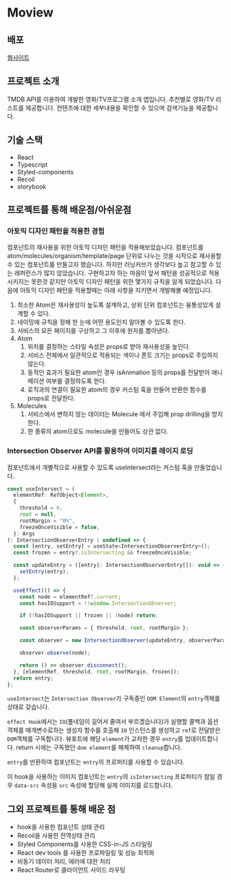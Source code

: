 # Moview

## 배포

[웹사이트](https://mo-view.netlify.app/)

## 프로젝트 소개

TMDB API를 이용하여 개발한 영화/TV프로그램 소개 앱입니다.
추천별로 영화/TV 리스트를 제공합니다. 컨텐츠에 대한 세부내용을 확인할 수 있으며 검색기능을 제공합니다.

## 기술 스택

- React
- Typescript
- Styled-components
- Recoil
- storybook

## 프로젝트를 통해 배운점/아쉬운점

### 아토믹 디자인 패턴을 적용한 경험

컴포넌트의 재사용을 위한 아토믹 디자인 패턴을 적용해보았습니다. 컴포넌트를 atom/molecules/organism/template/page 단위로 나누는 것을 시작으로 재사용할 수 있는 컴포넌트를 만들고자 했습니다. 하지만 러닝커브가 생각보다 높고 참고할 수 있는 레퍼런스가 많지 않았습니다. 구현하고자 하는 마음이 앞서 패턴을 성공적으로 적용시키지는 못한것 같지만 아토믹 디자인 패턴을 위한 몇가지 규칙을 알게 되었습니다. 다음에 아토믹 디자인 패턴을 적용할때는 아래 사항을 지키면서 개발해볼 예정입니다.

1. 최소한 Atom은 재사용성이 높도록 설계하고, 상위 단위 컴포넌트는 융통성있게 설계할 수 있다.
2. 네이밍에 규칙을 정해 한 눈에 어떤 용도인지 알아볼 수 있도록 한다.
3. 서비스의 모든 페이지를 구상하고 그 이후에 원자를 뽑아낸다.
4. Atom
   1. 위치를 결정하는 스타일 속성은 props로 받아 재사용성을 높인다.
   2. 서비스 전체에서 일관적으로 적용되는 색이나 폰트 크기는 props로 주입하지 않는다.
   3. 동적인 효과가 필요한 atom인 경우 isAnimation 등의 props를 전달받아 애니메이션 여부를 결정하도록 한다.
   4. 로직과의 연결이 필요한 atom의 경우 커스텀 훅을 만들어 반환한 함수를 props로 전달한다.
5. Molecules
   1. 서비스에서 변하지 않는 데이터는 Molecule 에서 주입해 prop drilling을 방지한다.
   2. 한 종류의 atom으로도 molecule을 만들어도 상관 없다.

### Intersection Observer API를 활용하여 이미지를 레이지 로딩

컴포넌트에서 개별적으로 사용할 수 있도록 useIntersect라는 커스텀 훅을 만들었습니다.

```javascript
const useIntersect = (
  elementRef: RefObject<Element>,
  {
    threshold = 0,
    root = null,
    rootMargin = "0%",
    freezeOnceVisible = false,
  }: Args
): IntersectionObserverEntry | undefined => {
  const [entry, setEntry] = useState<IntersectionObserverEntry>();
  const frozen = entry?.isIntersecting && freezeOnceVisible;

  const updateEntry = ([entry]: IntersectionObserverEntry[]): void => {
    setEntry(entry);
  };

  useEffect(() => {
    const node = elementRef?.current;
    const hasIOSupport = !!window.IntersectionObserver;

    if (!hasIOSupport || frozen || !node) return;

    const observerParams = { threshold, root, rootMargin };

    const observer = new IntersectionObserver(updateEntry, observerParams);

    observer.observe(node);

    return () => observer.disconnect();
  }, [elementRef, threshold, root, rootMargin, frozen]);
  return entry;
};

```

`useIntersect`는 `Intersection Observer`가 구독중인 `DOM Element`의 `entry`객체를 상태로 갖습니다.

`effect Hook`에서는 `IO`(풀네임이 길어서 줄여서 부르겠습니다)가 실행할 콜백과 옵션객체를 매개변수로하는 생성자 함수를 호출해 `IO` 인스턴스를 생성하고 `ref`로 전달받은 `DOM`객체를 구독합니다. 뷰포트에 해당 `element`가 교차한 경우 `entry`를 업데이트합니다. return 시에는 구독했던 `dom element`를 해제하여 `cleanup`합니다.

`entry`를 반환하여 컴포넌트는 `entry`의 프로퍼티를 사용할 수 있습니다.

이 hook을 사용하는 이미지 컴포넌트는 `entry`의 `isIntersecting` 프로퍼티가 참일 경우 `data-src` 속성을 `src` 속성에 할당해 실제 이미지를 로드합니다.

## 그외 프로젝트를 통해 배운 점

- hook을 사용한 컴포넌트 상태 관리
- Recoil을 사용한 전역상태 관리
- Styled Components를 사용한 CSS-in-JS 스타일링
- React dev tools 를 사용한 프로파일링 및 성능 최적화
- 비동기 데이터 처리, 에러에 대한 처리
- React Router로 클라이언트 사이드 라우팅
